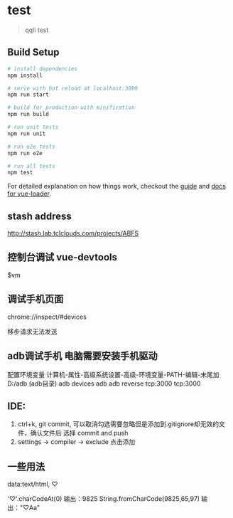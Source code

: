 # test

> qqli test

## Build Setup

``` bash
# install dependencies
npm install

# serve with hot reload at localhost:3000
npm run start

# build for production with minification
npm run build

# run unit tests
npm run unit

# run e2e tests
npm run e2e

# run all tests
npm test
```

For detailed explanation on how things work, checkout the [guide](http://vuejs-templates.github.io/webpack/) and [docs for vue-loader](http://vuejs.github.io/vue-loader).

## stash address

http://stash.lab.tclclouds.com/projects/ABFS


## 控制台调试 vue-devtools

$vm

## 调试手机页面

chrome://inspect/#devices

移步请求无法发送

## adb调试手机 电脑需要安装手机驱动
配置环境变量 计算机-属性-高级系统设置-高级-环境变量-PATH-编辑-末尾加D:/adb (adb目录)
adb devices
adb 
adb reverse tcp:3000 tcp:3000

## IDE:
1. ctrl+k, git commit, 可以取消勾选需要忽略但是添加到.gitignore却无效的文件，确认文件后 选择 commit and push
2. settings -> compiler -> exclude 点击添加


## 一些用法

data:text/html, <span>&#9825;</span>

'♡'.charCodeAt(0)
输出：9825
String.fromCharCode(9825,65,97)
输出："♡Aa"